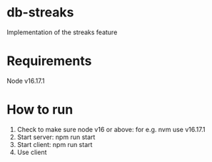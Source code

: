 # db-streaks
Implementation of the streaks feature

# Requirements
Node v16.17.1 

# How to run
1. Check to make sure node v16 or above: for e.g. nvm use v16.17.1
1. Start server: npm run start
1. Start client: npm run start
1. Use client